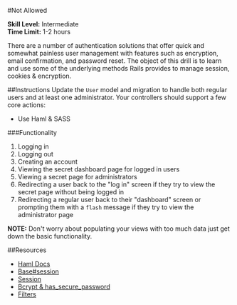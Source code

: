#Not Allowed

__Skill Level:__ Intermediate  
__Time Limit:__ 1-2 hours

There are a number of authentication solutions that offer quick and somewhat painless user management with features such as encryption, email confirmation, and password reset. The object of this drill is to learn and use some of the underlying methods Rails provides to manage session, cookies & encryption. 

##Instructions
Update the `User` model and migration to handle both regular users and at least one administrator. Your controllers should support a few core actions:
  - Use Haml & SASS

###Functionality
1. Logging in
2. Logging out
3. Creating an account
4. Viewing the secret dashboard page for logged in users
5. Viewing a secret page for administrators 
6. Redirecting a user back to the "log in" screen if they try to view the secret page without being logged in
7. Redirecting a regular user back to their "dashboard" screen or prompting them with a `flash` message if they try to view the administrator page

__NOTE:__ Don't worry about populating your views with too much data just get down the basic functionality.

##Resources
- [Haml Docs](http://haml.info/)
- [Base#session](http://api.rubyonrails.org/classes/ActionController/Base.html)
- [Session](http://guides.rubyonrails.org/action_controller_overview.html#session)
- [Bcrypt & has_secure_password](http://api.rubyonrails.org/classes/ActiveModel/SecurePassword/ClassMethods.html)
- [Filters](http://guides.rubyonrails.org/action_controller_overview.html#filters)
